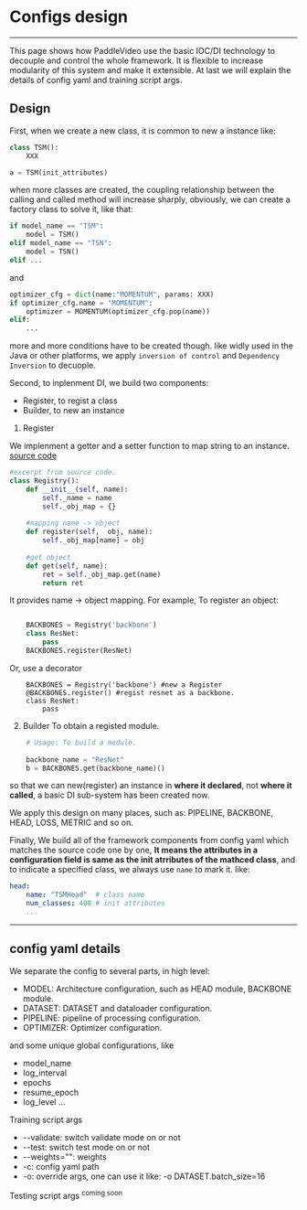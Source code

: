 # Configs design

---
This page shows how PaddleVideo use the basic IOC/DI technology to decouple and control the whole framework. It is flexible to increase modularity of this system and make it extensible. At last we will explain the details of config yaml and training script args.


## Design

First, when we create a new class, it is common to new a instance like:

```python
class TSM():
    XXX

a = TSM(init_attributes)
```

when more classes are created, the coupling relationship between the calling and called method will increase sharply, obviously, we can create a factory class to solve it, like that:

```python
if model_name == "TSM":
    model = TSM()
elif model_name == "TSN":
    model = TSN()
elif ...
```
and 

```python
optimizer_cfg = dict(name:"MOMENTUM", params: XXX)
if optimizer_cfg.name = "MOMENTUM":
    optimizer = MOMENTUM(optimizer_cfg.pop(name))
elif:
    ...
```

more and more conditions have to be created though. like widly used in the Java or other platforms, we apply ```inversion of control``` and ```Dependency Inversion``` to decuople.

Second, to inplenment DI, we build two components:

- Register, to regist a class
- Builder, to new an instance

1. Register

We implenment a getter and a setter function to map string to an instance.
[source code](../../paddlevideo/utils/registry.py)

```python
#excerpt from source code.
class Registry():
    def __init__(self, name):
        self._name = name
        self._obj_map = {}
        
    #mapping name -> object
    def register(self,  obj, name):
        self._obj_map[name] = obj
        
    #get object
    def get(self, name):
        ret = self._obj_map.get(name)
        return ret
```

It provides name -> object mapping. For example, To register an object:
```python

    BACKBONES = Registry('backbone')
    class ResNet:
        pass
    BACKBONES.register(ResNet)
```
    
Or, use a decorator
```
    BACKBONES = Registry('backbone') #new a Register
    @BACKBONES.register() #regist resnet as a backbone.
    class ResNet:
        pass
```

2. Builder
To obtain a registed module.
```python
    # Usage: To build a module.
    
    backbone_name = "ResNet"
    b = BACKBONES.get(backbone_name)()
```

so that we can new(register) an instance in **where it declared**, not **where it called**, a basic DI sub-system has been created now.

We apply this design on many places, such as: PIPELINE, BACKBONE, HEAD, LOSS, METRIC and so on.

Finally, We build all of the framework components from config yaml which matches the source code one by one, **It means the attributes in a configuration field is same as the init atrributes of the mathced class**, and to indicate a specified class, we always use ```name``` to mark it. like:

```yaml
head:
    name: "TSMHead"  # class name
    num_classes: 400 # init attributes
    ...
```

---

## config yaml details 

We separate the config to several parts, in high level:

- MODEL: Architecture configuration, such as HEAD module, BACKBONE module.
- DATASET: DATASET and dataloader configuration.
- PIPELINE: pipeline of processing configuration.
- OPTIMIZER: Optimizer configuration.

and some unique global configurations, like
- model_name
- log_interval
- epochs
- resume_epoch
- log_level
...

Training script args

-  --validate: switch validate mode on or not
-  --test: switch test mode on or not
-  --weights="": weights
-  -c: config yaml path
-  -o: override args, one can use it like: -o DATASET.batch_size=16

Testing script args <sup>coming soon</sup>





